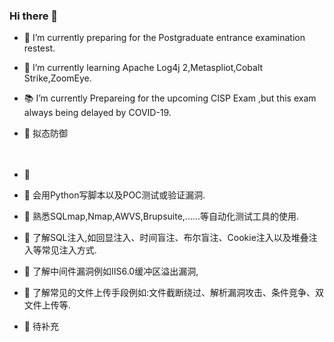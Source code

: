 ### Hi there 👋


- 🔭 I’m currently preparing for the Postgraduate entrance examination restest.
- 🌱 I’m currently learning Apache Log4j 2,Metaspliot,Cobalt Strike,ZoomEye.
- 📚 I’m currently Prepareing for the upcoming CISP Exam ,but this exam always being delayed by COVID-19.
- 🔨 拟态防御
<br><br><br>



- 💬 

- 💎 会用Python写脚本以及POC测试或验证漏洞.
- 💎 熟悉SQLmap,Nmap,AWVS,Brupsuite,......等自动化测试工具的使用.
- 💎 了解SQL注入,如回显注入、时间盲注、布尔盲注、Cookie注入以及堆叠注入等常见注入方式.
- 💎 了解中间件漏洞例如IIS6.0缓冲区溢出漏洞,
- 💎 了解常见的文件上传手段例如:文件截断绕过、解析漏洞攻击、条件竞争、双文件上传等.
- 💎 待补充
<!--
**i4mhmh/i4mhmh** is a ✨ _special_ ✨ repository because its `README.md` (this file) appears on your GitHub profile.

Here are some ideas to get you started:

- 🔭 I’m currently working on ...
- 🌱 I’m currently learning ...
- 👯 I’m looking to collaborate on ...
- 🤔 I’m looking for help with ...
- 💬 Ask me about ...
- 📫 How to reach me: ...
- 😄 Pronouns: ...
- ⚡ Fun fact: ...

-->

